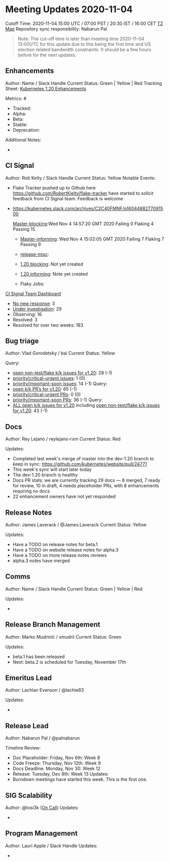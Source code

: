 # Meeting Updates 2020-11-04

Cutoff Time: 2020-11-04 15:00 UTC / 07:00 PST / 20:30 IST / 16:00 CET [TZ Map][wtb-tz-map]
Repository sync responsibility: Nabarun Pal

> Note: The cut-off time is later than meeting time 2020-11-04 13:00UTC for this update due to this being the first time and US election related bandwidth constraints. It should be a few hours before for the next updates.

## Enhancements

Author: Name / Slack Handle
Current Status: Green | Yellow | Red
Tracking Sheet: [Kubernetes 1.20 Enhancements][enhancements-tracking]

Metrics: #
  - Tracked:
  - Alpha:
  - Beta:
  - Stable:
  - Deprecation:

Additional Notes:
  - <!-- PLEASE REMOVE THIS IF NO ADDITIONAL NOTES ARE THERE -->


## CI Signal

Author: Rob Kelty / Slack Handle
Current Status: Yellow
Notable Events:
- Flake Tracker pushed up to Github here https://github.com/RobertKielty/flake-tracker have started to solicit feedback from CI Signal team. Feedback is welcome

- https://kubernetes.slack.com/archives/C2C40FMNF/p1604488277091500

  [Master-blocking][ci-signal-master-blocking]:Wed Nov  4 14:57:20 GMT 2020
  Failing 0
  Flaking 4
  Passing 15
  - [Master-informing][ci-signal-master-informing]: Wed Nov  4 15:02:05 GMT 2020
  Failing 7
  Flaking 7
  Passing 9

  - [release-misc][ci-signal-release-misc]:
  - [1.20 blocking][ci-signal-1.20-blocking]: Not yet created
  - [1.20 informing][ci-signal-1.20-informing]: Note yet created
  - Flaky Jobs:

[CI Signal Team Dashboard][ci-signal-team-dashboard]
  - [No new response](https://github.com/orgs/kubernetes/projects/11#column-4212817): 3
  - [Under investigation](https://github.com/orgs/kubernetes/projects/11#column-4212819): 29
  - Observing: 16
  - Resolved: 3
  - Resolved for over two weeks: 183


## Bug triage

Author: Vlad Gorodetsky / bai
Current Status: Yellow

Query:
  - [open non-test/flake k/k issues for v1.20][bt-issue-1.20-open-kk-non-failing]: 28 (-1)
  - [priority/critical-urgent issues][bt-issue-1.20-critical-urgent]: 1 (0)
  - [priority/important-soon issues][bt-issue-1.20-important-soon]: 14 (-1)
Query:
  - [open k/k PR’s for v1.20][bt-pr-1.20-open]: 65 (-1)
  - [priority/critical-urgent PRs][bt-pr-1.20-critical-urgent]: 0 (0)
  - [priority/important-soon PRs][bt-pr-1.20-important-soon]: 36 (-1)
Query:
  - [ALL open k/k issues for v1.20][bt-issue-1.20-all] including [open non-test/flake k/k issues for v1.20][bt-issue-1.20-open-kk-non-failing]: 43 (-1)


## Docs

Author: Rey Lejano / reylejano-rxm
Current Status: Red

Updates:
  - Completed last week's merge of master into the dev-1.20 branch to keep in sync:   https://github.com/kubernetes/website/pull/24771
  - This week's sync will start later today
  - The dev-1.20 branch is healthy
  - Docs PR stats: we are currently tracking 29 docs — 8 merged, 7 ready for review, 10 in draft, 4 needs placeholder PRs, with 8 enhancements requiring no docs
  - 22 enhancement owners have not yet responded


## Release Notes

Author: James Laverack / @James.Laverack
Current Status: Yellow

Updates:
  - Have a TODO on release notes for beta.1
  - Have a TODO on website release notes for alpha.3
  - Have a TODO on more release notes reviews
  - alpha.3 notes have merged

## Comms

Author: Name / Slack Handle
Current Status: Green | Yellow | Red

Updates:
  - <!-- START HERE -->


## Release Branch Management

Author: Marko Mudrinić / xmudrii
Current Status: Green

Updates:
  - beta.1 has been released
  - Next: beta.2 is scheduled for Tuesday, November 17th


## Emeritus Lead

Author: Lachlan Evenson / @lachie83

Updates:
  - <!-- START HERE -->


## Release Lead

Author: Nabarun Pal / @palnabarun

Timeline Review:
  - Doc Placeholder: Friday, Nov 6th: Week 8
  - Code Freeze: Thursday, Nov 12th: Week 9
  - Docs Deadline: Monday, Nov 30: Week 12
  - Release: Tuesday, Dec 8th: Week 13
Updates:
  - Burndown meetings have started this week. This is the first one.


## SIG Scalability

Author: @tosi3k ([On Call][scalability-oncall])
Updates:
  - <!-- START HERE -->


## Program Management

Author: Lauri Apple / Slack Handle
Updates:
  - <!-- START HERE -->



<!-- References henceforth. Please modify if you see anything out of the place. -->

[wtb-tz-map]: https://www.worldtimebuddy.com/?qm=1&lid=100,8,30,12&h=8&date=2020-11-4&sln=7-8&hf=0
[enhancements-tracking]: https://bit.ly/k8s-1-20-enhancements
[ci-signal-master-blocking]: https://testgrid.k8s.io/sig-release-master-blocking
[ci-signal-master-informing]: https://testgrid.k8s.io/sig-release-master-informing
[ci-signal-release-misc]: https://testgrid.k8s.io/sig-release-misc
[ci-signal-1.20-blocking]: https://testgrid.k8s.io/sig-release-1.20-blocking
[ci-signal-1.20-informing]: https://testgrid.k8s.io/sig-release-1.20-informing
[ci-signal-team-dashboard]: https://github.com/orgs/kubernetes/projects/11?fullscreen=true
[bt-issue-1.20-open-kk-non-failing]: https://github.com/kubernetes/kubernetes/issues?q=is%3Aopen+milestone%3Av1.20+is%3Aissue+sort%3Aupdated-asc+-label%3Akind%2Ffailing-test+-label%3Akind%2Fflake+
[bt-issue-1.20-critical-urgent]: https://github.com/kubernetes/kubernetes/issues?q=is%3Aopen+milestone%3Av1.20+label%3Apriority%2Fcritical-urgent+is%3Aissue+sort%3Aupdated-asc+-label%3Akind%2Ffailing-test+-label%3Akind%2Fflake+
[bt-issue-1.20-important-soon]: https://github.com/kubernetes/kubernetes/issues?q=is%3Aopen+milestone%3Av1.20+label%3Apriority%2Fimportant-soon+is%3Aissue+sort%3Aupdated-asc+-label%3Akind%2Ffailing-test+-label%3Akind%2Fflake+
[bt-pr-1.20-open]: https://github.com/kubernetes/kubernetes/pulls?q=repo%3Akubernetes%2Fkubernetes+is%3Aopen+milestone%3Av1.20+is%3Apr+sort%3Aupdated-asc+
[bt-pr-1.20-critical-urgent]: https://github.com/kubernetes/kubernetes/pulls?q=repo%3Akubernetes%2Fkubernetes+is%3Aopen+milestone%3Av1.20+is%3Apr+sort%3Aupdated-asc+label%3Apriority%2Fcritical-urgent
[bt-pr-1.20-important-soon]: https://github.com/kubernetes/kubernetes/pulls?q=repo%3Akubernetes%2Fkubernetes+is%3Aopen+milestone%3Av1.20+label%3Apriority%2Fimportant-soon+is%3Apr+sort%3Aupdated-asc+
[bt-issue-1.20-all]: https://github.com/kubernetes/kubernetes/issues?q=repo%3Akubernetes%2Fkubernetes+milestone%3Av1.20+is%3Aissue+is%3Aopen+sort%3Aupdated-asc+
[scalability-oncall]: https://go.k8s.io/oncall
